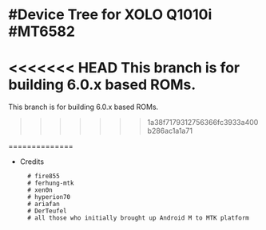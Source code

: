 #Device Tree for XOLO Q1010i 
#MT6582
==============

<<<<<<< HEAD
This branch is for building 6.0.x based  ROMs.
=======
This branch is for building 6.0.x based ROMs.
>>>>>>> 1a38f7179312756366fc3933a400b286ac1a1a71

==============
* Credits

        # fire855
        # ferhung-mtk
        # xen0n
        # hyperion70
        # ariafan
        # DerTeufel
        # all those who initially brought up Android M to MTK platform

